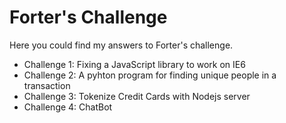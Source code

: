 # Forter's Challenge

Here you could find my answers to Forter's challenge.

- Challenge 1: Fixing a JavaScript library to work on IE6
- Challenge 2: A pyhton program for finding unique people in a transaction
- Challenge 3: Tokenize Credit Cards with Nodejs server
- Challenge 4: ChatBot
